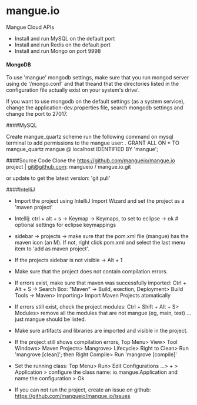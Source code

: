 # mangue.io
Mangue Cloud APIs

- Install and run MySQL on the default port
- Install and run Redis on the default port
- Install and run Mongo on port 9998

#### MongoDB

To use 'mangue' mongodb settings, make sure that you run mongod server using de '/mongo.conf' and that theand that the directories listed in the configuration file actually exist on your system's drive'.

If you want to use mongodb on the default settings (as a system service), change the application-dev.properties file, search mongodb settings and change the port to 27017.

####MySQL

Create mangue_quartz scheme
run the following command on mysql terminal to add permissions to the mangue user:
. GRANT ALL ON * TO mangue_quartz mangue @ localhost IDENTIFIED BY 'mangue';

####Source Code
Clone the https://github.com/mangueio/mangue.io project | git@github.com: mangueio / mangue.io.git

or update to get the latest version: 'git pull'

####IntelliJ

- Import the project using IntelliJ Import Wizard and set the project as a 'maven project'

- Intellij: ctrl + alt + s -> Keymap -> Keymaps, to set to eclipse -> ok # optional settings for eclipse keymappings

- sidebar -> projects -> make sure that the pom.xml file (mangue) has the maven icon (an M). If not, right click pom.xml and select the last menu item to 'add as maven project'.

- If the projects sidebar is not visible -> Alt + 1

- Make sure that the project does not contain compilation errors.

- If errors exist, make sure that maven was successfully imported:
Ctrl + Alt + S -> Search Box: "Maven" -> Build, exection, Deployment> Build Tools -> Maven> Importing> Import Maven Projects atomatically

- If errors still exist, check the project modules:
Ctrl + Shift + Alt + S> Modules> remove all the modules that are not mangue (eg, main, test) ... just mangue should be listed.

- Make sure artifacts and libraries are imported and visible in the project.

- If the project still shows compilation errors, Top Menu> View> Tool Windows> Maven Projects> Mangrove> Lifecycle> Right to Clean> Run 'mangrove [clean]'; then Right Compile> Run 'mangrove [compile]'

- Set the running class:
Top Menu> Run> Edit Configurations ...> + > Application > configure the class name: io.mangue.Application and name the configuration > Ok

- If you can not run the project, create an issue on github:
https://github.com/mangueio/mangue.io/issues
